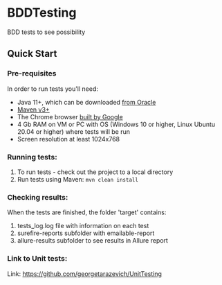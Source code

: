 # BDDTesting
BDD tests to see possibility


Quick Start
-----------
### Pre-requisites

In order to run tests you'll need:

* Java 11+, which can be downloaded [from Oracle](https://www.oracle.com/java/technologies/downloads/)
* [Maven v3+](https://maven.apache.org/install.html)
* The Chrome browser [built by Google](https://www.google.com/chrome/)
* 4 Gb RAM on VM or PC with OS (Windows 10 or higher, Linux Ubuntu 20.04 or higher)  where tests will be run
* Screen resolution at least 1024x768

### Running tests:
1. To run tests - check out the project to a local directory
2. Run tests using Maven: `mvn clean install`

### Checking  results:
When the tests are finished, the folder 'target' contains:
1. tests_log.log file with information on each test
2. surefire-reports subfolder with emailable-report
3. allure-results subfolder to see results in Allure report


### Link to Unit tests:
Link: https://github.com/georgetarazevich/UnitTesting
